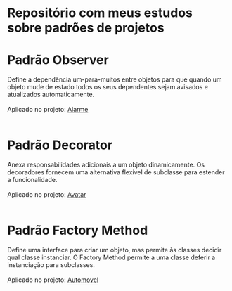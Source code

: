 # Repositório com meus estudos sobre padrões de projetos

# Padrão Observer
 Define a dependência um-para-muitos entre objetos para que quando um objeto mude de estado todos os seus dependentes sejam avisados e atualizados automaticamente.<br><br>
Aplicado no projeto: <a href="https://github.com/ValdemirPraxedes/Aprendendo-Design-Patterns/tree/master/Padr%C3%A3o%20Observer/Alarme">Alarme</a><br><br>

# Padrão Decorator 
 Anexa responsabilidades adicionais a um objeto dinamicamente. Os decoradores fornecem uma alternativa flexível de subclasse para estender a funcionalidade.<br><br>
 Aplicado no projeto: <a href="https://github.com/ValdemirPraxedes/Aprendendo-Design-Patterns/tree/master/Padr%C3%A3o%20Decorator/Avatar">Avatar</a><br><br>
 
 # Padrão Factory Method
  Define uma interface para criar um objeto, mas permite às classes decidir qual classe instanciar. O Factory Method permite a uma classe deferir a instanciação para subclasses.<br><br>
  Aplicado no projeto: <a href="https://github.com/ValdemirPraxedes/Aprendendo-Design-Patterns/tree/master/Padr%C3%A3o%20Factory%20Method/Automovel">Automovel</a><br><br>